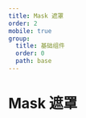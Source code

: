 ```yaml
---
title: Mask 遮罩
order: 2
mobile: true
group:
  title: 基础组件
  order: 0
  path: base
---
```


# Mask 遮罩

<code src="../demo/Mask.tsx"></code>
<API src="../src/Mask.tsx"></API>
